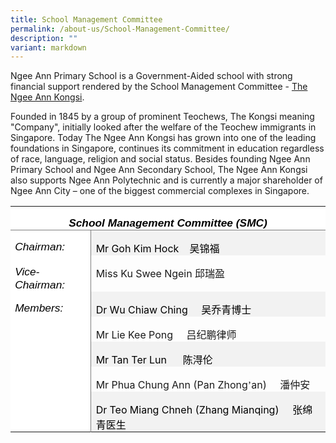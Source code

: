 ```yaml
---
title: School Management Committee
permalink: /about-us/School-Management-Committee/
description: ""
variant: markdown
---
```

Ngee Ann Primary School is a Government-Aided school with strong financial support rendered by the School Management Committee - [The Ngee Ann Kongsi](https://thengeeannkongsi.com.sg/en/).

  

Founded in 1845 by a group of prominent Teochews, The Kongsi meaning "Company", initially looked after the welfare of the Teochew immigrants in Singapore. Today The Ngee Ann Kongsi has grown into one of the leading foundations in Singapore, continues its commitment in education regardless of race, language, religion and social status. Besides founding Ngee Ann Primary School and Ngee Ann Secondary School, The Ngee Ann Kongsi also supports Ngee Ann Polytechnic and is currently a major shareholder of Ngee Ann City – one of the biggest commercial complexes in Singapore.

<table class="MsoTable15Plain5" border="0" cellspacing="0" cellpadding="0" style="border-collapse:collapse;mso-yfti-tbllook:1184;mso-padding-alt:0in 5.4pt 0in 5.4pt"><tbody><tr style="mso-yfti-irow:-1;mso-yfti-firstrow:yes;mso-yfti-lastfirstrow:yes"><td width="575" colspan="2" valign="top" style="width:431.5pt;border:none;
  border-bottom:solid #7F7F7F 1.0pt;mso-border-bottom-themecolor:text1;
  mso-border-bottom-themetint:128;mso-border-bottom-alt:solid #7F7F7F .5pt;
  mso-border-bottom-themecolor:text1;mso-border-bottom-themetint:128;
  background:white;mso-background-themecolor:background1;padding:0in 5.4pt 0in 5.4pt"><p class="MsoNormal" align="center" style="margin-bottom:0in;text-align:center;
  line-height:normal;mso-yfti-cnfc:517"><b><i><span style="font-size:13.0pt;
  mso-bidi-font-size:11.0pt;font-family:&quot;Calibri Light&quot;,sans-serif;mso-ascii-theme-font:
  major-latin;mso-fareast-font-family:&quot;DengXian Light&quot;;mso-fareast-theme-font:
  major-fareast;mso-hansi-theme-font:major-latin;mso-bidi-font-family:Latha;
  color:black;mso-color-alt:windowtext">School Management Committee (SMC)</span></i></b><b><i><span style="font-size:13.0pt;mso-bidi-font-size:11.0pt;font-family:&quot;Calibri Light&quot;,sans-serif;
  mso-ascii-theme-font:major-latin;mso-fareast-font-family:&quot;DengXian Light&quot;;
  mso-fareast-theme-font:major-fareast;mso-hansi-theme-font:major-latin;
  mso-bidi-font-family:Latha"></span></i></b></p></td></tr><tr style="mso-yfti-irow:0"><td width="126" valign="top" style="width:94.25pt;border:none;border-right:solid #7F7F7F 1.0pt;
  mso-border-right-themecolor:text1;mso-border-right-themetint:128;mso-border-right-alt:
  solid #7F7F7F .5pt;mso-border-right-themecolor:text1;mso-border-right-themetint:
  128;background:white;mso-background-themecolor:background1;padding:0in 5.4pt 0in 5.4pt"><p class="MsoNormal" style="margin-bottom:0in;text-align:justify;text-justify:
  inter-ideograph;line-height:normal;mso-yfti-cnfc:68"><i><span style="font-size:13.0pt;mso-bidi-font-size:11.0pt;font-family:&quot;Calibri Light&quot;,sans-serif;
  mso-ascii-theme-font:major-latin;mso-fareast-font-family:&quot;DengXian Light&quot;;
  mso-fareast-theme-font:major-fareast;mso-hansi-theme-font:major-latin;
  mso-bidi-font-family:Latha;color:black;mso-color-alt:windowtext">Chairman:</span></i><i><span style="font-size:13.0pt;mso-bidi-font-size:11.0pt;font-family:&quot;Calibri Light&quot;,sans-serif;
  mso-ascii-theme-font:major-latin;mso-fareast-font-family:&quot;DengXian Light&quot;;
  mso-fareast-theme-font:major-fareast;mso-hansi-theme-font:major-latin;
  mso-bidi-font-family:Latha"></span></i></p></td><td width="450" valign="top" style="width:337.25pt;background:#F2F2F2;mso-background-themecolor:
  background1;mso-background-themeshade:242;padding:0in 5.4pt 0in 5.4pt"><p class="MsoNormal" style="margin-bottom:0in;line-height:normal;mso-yfti-cnfc:
  64"><span style="color:black;mso-color-alt:windowtext">Mr Goh Kim Hock<span style="mso-tab-count:1">&nbsp;&nbsp;&nbsp; </span></span><span lang="ZH-CN" style="font-family:
  DengXian;mso-ascii-font-family:Calibri;mso-ascii-theme-font:minor-latin;
  mso-fareast-theme-font:minor-fareast;mso-hansi-font-family:Calibri;
  mso-hansi-theme-font:minor-latin;color:black;mso-color-alt:windowtext">吴锦福</span></p></td></tr><tr style="mso-yfti-irow:1"><td width="126" valign="top" style="width:94.25pt;border:none;border-right:solid #7F7F7F 1.0pt;
  mso-border-right-themecolor:text1;mso-border-right-themetint:128;mso-border-right-alt:
  solid #7F7F7F .5pt;mso-border-right-themecolor:text1;mso-border-right-themetint:
  128;background:white;mso-background-themecolor:background1;padding:0in 5.4pt 0in 5.4pt"><p class="MsoNormal" style="margin-bottom:0in;text-align:justify;text-justify:
  inter-ideograph;line-height:normal;mso-yfti-cnfc:4"><i><span style="font-size:13.0pt;mso-bidi-font-size:11.0pt;font-family:&quot;Calibri Light&quot;,sans-serif;
  mso-ascii-theme-font:major-latin;mso-fareast-font-family:&quot;DengXian Light&quot;;
  mso-fareast-theme-font:major-fareast;mso-hansi-theme-font:major-latin;
  mso-bidi-font-family:Latha;color:black;mso-color-alt:windowtext">Vice-Chairman:</span></i><i><span style="font-size:13.0pt;mso-bidi-font-size:11.0pt;font-family:&quot;Calibri Light&quot;,sans-serif;
  mso-ascii-theme-font:major-latin;mso-fareast-font-family:&quot;DengXian Light&quot;;
  mso-fareast-theme-font:major-fareast;mso-hansi-theme-font:major-latin;
  mso-bidi-font-family:Latha"></span></i></p></td><td width="450" valign="top" style="width:337.25pt;padding:0in 5.4pt 0in 5.4pt"><p class="MsoNormal" style="margin-bottom:0in;line-height:normal">Miss Ku Swee Ngein <span style="mso-tab-count:1"></span><span lang="ZH-CN" style="font-family:
  DengXian;mso-ascii-font-family:Calibri;mso-ascii-theme-font:minor-latin;
  mso-fareast-theme-font:minor-fareast;mso-hansi-font-family:Calibri;
  mso-hansi-theme-font:minor-latin">邱瑞盈</span></p></td></tr><tr style="mso-yfti-irow:2"><td width="126" rowspan="5" valign="top" style="width:94.25pt;border:none;
  border-right:solid #7F7F7F 1.0pt;mso-border-right-themecolor:text1;
  mso-border-right-themetint:128;mso-border-right-alt:solid #7F7F7F .5pt;
  mso-border-right-themecolor:text1;mso-border-right-themetint:128;background:
  white;mso-background-themecolor:background1;padding:0in 5.4pt 0in 5.4pt"><p class="MsoNormal" style="margin-bottom:0in;text-align:justify;text-justify:
  inter-ideograph;line-height:normal;mso-yfti-cnfc:68"><i><span style="font-size:13.0pt;mso-bidi-font-size:11.0pt;font-family:&quot;Calibri Light&quot;,sans-serif;
  mso-ascii-theme-font:major-latin;mso-fareast-font-family:&quot;DengXian Light&quot;;
  mso-fareast-theme-font:major-fareast;mso-hansi-theme-font:major-latin;
  mso-bidi-font-family:Latha;color:black;mso-color-alt:windowtext">Members:</span></i><i><span style="font-size:13.0pt;mso-bidi-font-size:11.0pt;font-family:&quot;Calibri Light&quot;,sans-serif;
  mso-ascii-theme-font:major-latin;mso-fareast-font-family:&quot;DengXian Light&quot;;
  mso-fareast-theme-font:major-fareast;mso-hansi-theme-font:major-latin;
  mso-bidi-font-family:Latha"></span></i></p></td><td width="450" valign="top" style="width:337.25pt;background:#F2F2F2;mso-background-themecolor:
  background1;mso-background-themeshade:242;padding:0in 5.4pt 0in 5.4pt"><p class="MsoNormal" style="margin-bottom:0in;line-height:normal;mso-yfti-cnfc:
  64"><span style="color:black;mso-color-alt:windowtext">Dr Wu Chiaw Ching<span style="mso-spacerun:yes">&nbsp;&nbsp;&nbsp;&nbsp; </span></span><span lang="ZH-CN" style="font-family:DengXian;mso-ascii-font-family:Calibri;mso-ascii-theme-font:
  minor-latin;mso-fareast-theme-font:minor-fareast;mso-hansi-font-family:Calibri;
  mso-hansi-theme-font:minor-latin;color:black;mso-color-alt:windowtext">吴乔青博士</span></p></td></tr><tr style="mso-yfti-irow:3"><td width="450" valign="top" style="width:337.25pt;padding:0in 5.4pt 0in 5.4pt"><p class="MsoNormal" style="margin-bottom:0in;line-height:normal">Mr Lie Kee Pong<span style="mso-spacerun:yes">&nbsp;&nbsp;&nbsp;&nbsp; </span><span lang="ZH-CN" style="font-family:DengXian;mso-ascii-font-family:Calibri;mso-ascii-theme-font:
  minor-latin;mso-fareast-theme-font:minor-fareast;mso-hansi-font-family:Calibri;
  mso-hansi-theme-font:minor-latin">吕纪鹏律师</span></p></td></tr><tr style="mso-yfti-irow:4"><td width="450" valign="top" style="width:337.25pt;background:#F2F2F2;mso-background-themecolor:
  background1;mso-background-themeshade:242;padding:0in 5.4pt 0in 5.4pt"><p class="MsoNormal" style="margin-bottom:0in;line-height:normal;mso-yfti-cnfc:
  64"><span style="color:black;mso-color-alt:windowtext">Mr Tan Ter Lun <span style="mso-spacerun:yes">&nbsp;&nbsp;&nbsp;&nbsp;&nbsp;</span></span><span lang="ZH-CN" style="font-family:DengXian;mso-ascii-font-family:Calibri;mso-ascii-theme-font:
  minor-latin;mso-fareast-theme-font:minor-fareast;mso-hansi-font-family:Calibri;
  mso-hansi-theme-font:minor-latin;color:black;mso-color-alt:windowtext">陈淂伦</span></p></td></tr><tr style="mso-yfti-irow:5"><td width="450" valign="top" style="width:337.25pt;padding:0in 5.4pt 0in 5.4pt"><p class="MsoNormal" style="margin-bottom:0in;line-height:normal">Mr Phua Chung Ann (Pan Zhong<span lang="ZH-CN" style="font-family:DengXian;mso-ascii-font-family:
  Calibri;mso-ascii-theme-font:minor-latin;mso-fareast-theme-font:minor-fareast;
  mso-hansi-font-family:Calibri;mso-hansi-theme-font:minor-latin">’</span>an)<span style="mso-spacerun:yes">&nbsp;&nbsp;&nbsp;&nbsp; </span><span lang="ZH-CN" style="font-family:
  DengXian;mso-ascii-font-family:Calibri;mso-ascii-theme-font:minor-latin;
  mso-fareast-theme-font:minor-fareast;mso-hansi-font-family:Calibri;
  mso-hansi-theme-font:minor-latin">潘仲安</span></p></td></tr><tr style="mso-yfti-irow:6;mso-yfti-lastrow:yes"><td width="450" valign="top" style="width:337.25pt;background:#F2F2F2;mso-background-themecolor:
  background1;mso-background-themeshade:242;padding:0in 5.4pt 0in 5.4pt"><p class="MsoNormal" style="margin-bottom:0in;line-height:normal;mso-yfti-cnfc:
  64"><span style="color:black;mso-color-alt:windowtext">Dr Teo Miang Chneh (Zhang Mianqing)<span style="mso-spacerun:yes">&nbsp;&nbsp;&nbsp;&nbsp; </span></span><span lang="ZH-CN" style="font-family:DengXian;mso-ascii-font-family:Calibri;
  mso-ascii-theme-font:minor-latin;mso-fareast-theme-font:minor-fareast;
  mso-hansi-font-family:Calibri;mso-hansi-theme-font:minor-latin;color:black;
  mso-color-alt:windowtext">张绵青医生</span></p></td></tr></tbody></table>